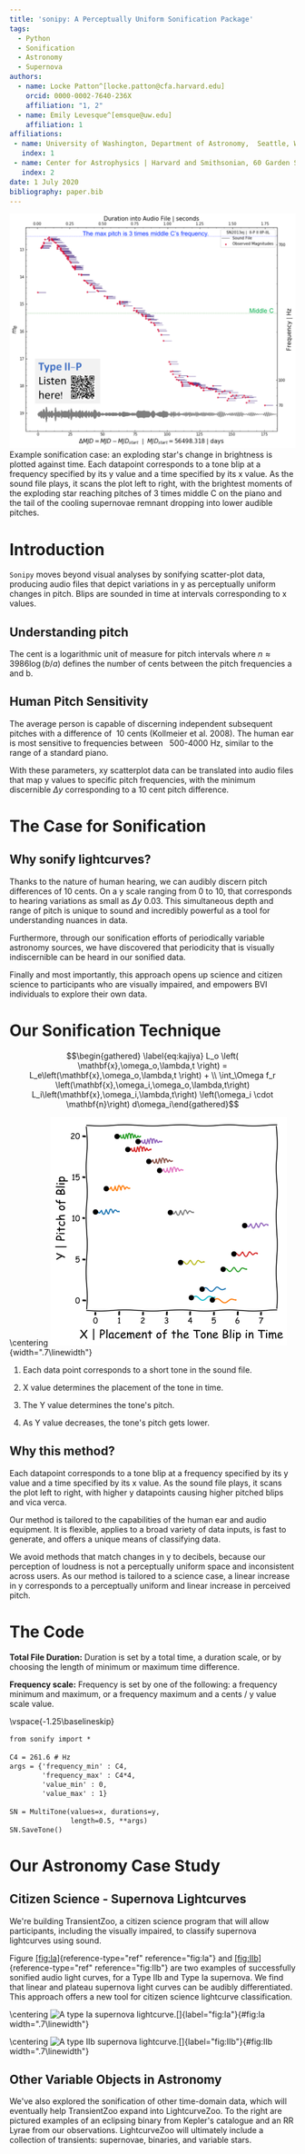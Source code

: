 ```yaml
---
title: 'sonipy: A Perceptually Uniform Sonification Package'
tags:
  - Python
  - Sonification
  - Astronomy
  - Supernova
authors:
  - name: Locke Patton^[locke.patton@cfa.harvard.edu]
    orcid: 0000-0002-7640-236X
    affiliation: "1, 2"
  - name: Emily Levesque^[emsque@uw.edu]
    affiliation: 1
affiliations:
 - name: University of Washington, Department of Astronomy,  Seattle, WA 98195 USA
   index: 1
 - name: Center for Astrophysics | Harvard and Smithsonian, 60 Garden St, Cambridge, MA 02138
   index: 2
date: 1 July 2020
bibliography: paper.bib
---
```


![](paper/images/Picture1-nobkgd.png)
Example sonification case: an exploding star's change in brightness is plotted against time. Each datapoint corresponds to a tone blip at a frequency specified by its y value and a time specified by its x value. As the sound file plays, it scans the plot left to right, with the brightest moments of the exploding star reaching pitches of 3 times middle C on the piano and the tail of the cooling supernovae remnant dropping into lower audible pitches.


Introduction
============

`Sonipy` moves beyond visual analyses by sonifying scatter-plot data,
producing audio files that depict variations in y as perceptually
uniform changes in pitch. Blips are sounded in time at intervals
corresponding to x values.

Understanding pitch
-------------------

The cent is a logarithmic unit of measure for pitch intervals where
$n \approx 3986\log(b/a)$ defines the number of cents between the pitch
frequencies a and b.

Human Pitch Sensitivity
-----------------------

The average person is capable of discerning independent subsequent
pitches with a difference of  10 cents (Kollmeier et al. 2008). The
human ear is most sensitive to frequencies between   500-4000 Hz,
similar to the range of a standard piano.

With these parameters, xy scatterplot data can be translated into audio
files that map y values to specific pitch frequencies, with the minimum
discernible $\Delta y$ corresponding to a 10 cent pitch difference.

The Case for Sonification
=========================

Why sonify lightcurves?
-----------------------

Thanks to the nature of human hearing, we can audibly discern pitch
differences of 10 cents. On a y scale ranging from 0 to 10, that
corresponds to hearing variations as small as $\Delta y~0.03$. This
simultaneous depth and range of pitch is unique to sound and incredibly
powerful as a tool for understanding nuances in data.

Furthermore, through our sonification efforts of periodically variable
astronomy sources, we have discovered that periodicity that is visually
indiscernible can be heard in our sonified data.

Finally and most importantly, this approach opens up science and citizen
science to participants who are visually impaired, and empowers BVI
individuals to explore their own data.

Our Sonification Technique
==========================

$$\begin{gathered}
\label{eq:kajiya}
L_o \left( \mathbf{x},\omega_o,\lambda,t \right) = L_e\left(\mathbf{x},\omega_o,\lambda,t \right) + \\
   \int_\Omega f_r \left(\mathbf{x},\omega_i,\omega_o,\lambda,t\right) L_i\left(\mathbf{x},\omega_i,\lambda,t\right) \left(\omega_i \cdot \mathbf{n}\right) d\omega_i\end{gathered}$$

\centering
![image](paper/images/Method1.png){width=".7\linewidth"}

1.  Each data point corresponds to a short tone in the sound file.

2.  X value determines the placement of the tone in time.

3.  The Y value determines the tone's pitch.

4.  As Y value decreases, the tone's pitch gets lower.

Why this method?
-----------------

Each datapoint corresponds to a tone blip at a frequency specified by
its y value and a time specified by its x value. As the sound file
plays, it scans the plot left to right, with higher y datapoints causing
higher pitched blips and vica verca.

Our method is tailored to the capabilities of the human ear and audio
equipment. It is flexible, applies to a broad variety of data inputs, is
fast to generate, and offers a unique means of classifying data.

We avoid methods that match changes in y to decibels, because our
perception of loudness is not a perceptually uniform space and
inconsistent across users. As our method is tailored to a science case,
a linear increase in y corresponds to a perceptually uniform and linear
increase in perceived pitch.

The Code
========

**Total File Duration:** Duration is set by a total time, a duration
scale, or by choosing the length of minimum or maximum time difference.

**Frequency scale:** Frequency is set by one of the following: a
frequency minimum and maximum, or a frequency maximum and a cents / y
value scale value.

\vspace{-1.25\baselineskip}
``` {#lst:code_direct .python language="Python" frame="lines" label="lst:code_direct" caption="A simple textured shader." basicstyle="\footnotesize"}
from sonify import *

C4 = 261.6 # Hz
args = {'frequency_min' : C4,
        'frequency_max' : C4*4,
        'value_min' : 0,
        'value_max' : 1}

SN = MultiTone(values=x, durations=y,
               length=0.5, **args)
SN.SaveTone()
```

Our Astronomy Case Study
========================

Citizen Science - Supernova Lightcurves
---------------------------------------

We're building TransientZoo, a citizen science program that will allow
participants, including the visually impaired, to classify supernova
lightcurves using sound.

Figure [\[fig:Ia\]](#fig:Ia){reference-type="ref" reference="fig:Ia"}
and [\[fig:IIb\]](#fig:IIb){reference-type="ref" reference="fig:IIb"}
are two examples of successfully sonified audio light curves, for a Type
IIb and Type Ia supernova. We find that linear and plateau supernova
light curves can be audibly differentiated. This approach offers a new
tool for citizen science lightcurve classification.

\centering
![A type Ia supernova
lightcurve.[]{label="fig:Ia"}](paper/images/Ia.png){#fig:Ia
width=".7\linewidth"}

\centering
![A type IIb supernova
lightcurve.[]{label="fig:IIb"}](paper/images/IIb.png){#fig:IIb
width=".7\linewidth"}

Other Variable Objects in Astronomy
-----------------------------------

We've also explored the sonification of other time-domain data, which
will eventually help TransientZoo expand into LightcurveZoo. To the right
are pictured examples of an eclipsing binary from Kepler's catalogue and
an RR Lyrae from our observations. LightcurveZoo will ultimately include
a collection of transients: supernovae, binaries, and variable stars.
